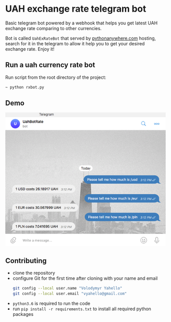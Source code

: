 # UAH exchange rate telegram bot
Basic telegram bot powered by a webhook that helps you get latest UAH exchange rate comparing to other currencies.

Bot is called `UahExRateBot` that served by [pythonanywhere.com](https://pythonanywhere.com) hosting, search for it in the telegram to allow it help you to get your desired exchange rate. Enjoy it!

## Run a uah currency rate bot
Run script from the root directory of the project:
```bash
~ python rxbot.py
```

## Demo
![Screenshot](bin/demo/bot.png)

## Contributing
- clone the repository
- configure Git for the first time after cloning with your name and email
  ```bash
  git config --local user.name "Volodymyr Yahello"
  git config --local user.email "vyahello@gmail.com"
  ```
- `python3.6` is required to run the code
- run `pip install -r requirements.txt` to install all required python packages
